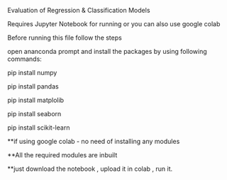 Evaluation of Regression & Classification Models

Requires Jupyter Notebook for running or you can also use google colab

Before running this file follow the steps

open ananconda prompt and install the packages by using following commands:

pip install numpy

pip install pandas

pip install matplolib

pip install seaborn

pip install scikit-learn

**if using google colab  - no need of installing any modules

**All the required modules are inbuilt

**just download the notebook , upload it in colab ,  run it.
